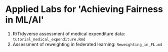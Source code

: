 # Applied Labs for 'Achieving Fairness in ML/AI'

1.  R/Tidyverse assessment of medical expenditure data: `tutorial_medical_expenditure.Rmd`
2.  Assessment of reweighting in federated learning: `Reweighting_in_FL.md` 

